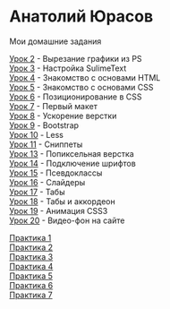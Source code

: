 
# Анатолий Юрасов
Мои домашние задания

[Урок 2](https:// "Моя готовая домашка") - Вырезание графики из PS  
[Урок 3](https:// "Моя готовая домашка") - Настройка SulimeText  
[Урок 4](https:// "Моя готовая домашка") - Знакомство с основами HTML  
[Урок 5](https:// "Моя готовая домашка") - Знакомство с основами СSS  
[Урок 6](https:// "Моя готовая домашка") - Позиционирование в CSS  
[Урок 7](https://AnatolyYurasov.github.io/First_Site/src/ "Моя готовая домашка") - Первый макет  
[Урок 8](https://AnatolyYurasov.github.io/src/ "Моя готовая домашка") - Ускорение верстки  
[Урок 9](https://AnatolyYurasov.github.io/src/ "Моя готовая домашка") - Bootstrap  
[Урок 10](https://AnatolyYurasov.github.io/src/ "Моя готовая домашка") - Less  
[Урок 11](https://gist.github.com/AnatolyYurasov/79974f3f9e837f672ab99ed3ee0d655f "Моя готовая домашка") - Сниппеты   
[Урок 13](https://AnatolyYurasov.github.io/Lesson_13/src/ "Моя готовая домашка") - Попиксельная верстка  
[Урок 14](https://AnatolyYurasov.github.io/Lesson_14/ "Моя готовая домашка") - Подключение шрифтов  
[Урок 15](https://AnatolyYurasov.github.io/Lesson_15/ "Моя готовая домашка") - Псевдоклассы  
[Урок 16](https://AnatolyYurasov.github.io/Lesson_16/ "Моя готовая домашка") - Слайдеры  
[Урок 17](https://AnatolyYurasov.github.io/Lesson_17/ "Моя готовая домашка") - Табы  
[Урок 18](https://AnatolyYurasov.github.io/Lesson_18/ "Моя готовая домашка") - Табы и аккордеон  
[Урок 19](https://AnatolyYurasov.github.io/Lesson_19/src "Моя готовая домашка") - Анимация CSS3  
[Урок 20](https://AnatolyYurasov.github.io/Lesson_20/ "Моя готовая домашка") - Видео-фон на сайте     
  
[Практика 1](https://AnatolyYurasov.github.io/Pract_1/src "Моя готовая домашка")  
[Практика 2](https://AnatolyYurasov.github.io/Pract_2/src "Моя готовая домашка")  
[Практика 3](https://AnatolyYurasov.github.io/Pract_3/src "Моя готовая домашка")  
[Практика 4](https://AnatolyYurasov.github.io/Pract_4/src "Моя готовая домашка")  
[Практика 5](https://AnatolyYurasov.github.io/Pract_5/src "Моя готовая домашка")  
[Практика 6](https://AnatolyYurasov.github.io/Pract_6/src "Моя готовая домашка")  
[Практика 7](https://AnatolyYurasov.github.io/Pract_7/src "Моя готовая домашка")  
